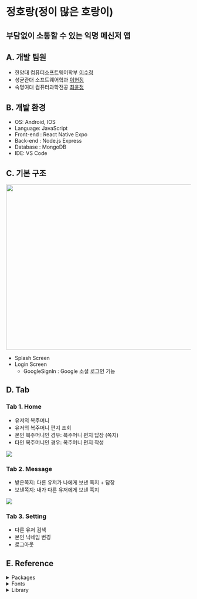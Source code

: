 # 정호랑(정이 많은 호랑이)
## 부담없이 소통할 수 있는 익명 메신저 앱

## A. 개발 팀원  
- 한양대 컴퓨터소프트웨어학부 [이수정](https://github.com/SooJ2)
- 성균관대 소프트웨어학과 [이현정](https://github.com/hyunjeong408)
- 숙명여대 컴퓨터과학전공 [최윤정](https://github.com/letmeloveyou82)

## B. 개발 환경
- OS: Android, IOS
- Language: JavaScript
- Front-end : React Native Expo
- Back-end : Node.js Express
- Database : MongoDB
- IDE: VS Code

## C. 기본 구조

<img src="https://user-images.githubusercontent.com/65072995/149900747-9c608ce2-875f-4f20-8c7d-bdebaddd8767.png"  width="600" height="450"/>

* Splash Screen
* Login Screen
  * GoogleSignIn : Google 소셜 로그인 기능

## D. Tab
### Tab 1. Home
- 유저의 복주머니
- 유저의 복주머니 편지 조회
- 본인 복주머니인 경우: 복주머니 편지 답장 (쪽지)
- 타인 복주머니인 경우: 복주머니 편지 작성
<img src="https://user-images.githubusercontent.com/64190044/149932814-58e11784-1008-4ce8-8e41-d7dbdecf687f.jpeg"/>


### Tab 2. Message
- 받은쪽지: 다른 유저가 나에게 보낸 쪽지 + 답장
- 보낸쪽지: 내가 다른 유저에게 보낸 쪽지
<img src="https://user-images.githubusercontent.com/64190044/149932867-20d7357c-7195-45c4-b154-e18fe8f4b8b6.jpeg"/>
     
     
### Tab 3. Setting
- 다른 유저 검색
- 본인 닉네임 변경
- 로그아웃
## E. Reference
<details>
<summary>Packages</summary>
<div markdown="1">       
  <ul>
    <li>@react-native-community/masked-view: "^0.1.11"</li>
    <li>@react-native-masked-view/masked-view: "^0.2.6"</li>
    <li>@react-navigation/bottom-tabs: "^6.0.9"</li>
    <li>@react-navigation/native: "^6.0.6"</li>
    <li>@react-navigation/native-stack: "^6.2.5"</li>
    <li>@react-navigation/stack: "^6.0.11"</li>
    <li>expo: "~44.0.0"</li>
    <li>expo-font: "~10.0.4"</li>
    <li>expo-google-app-auth: "~8.3.0"</li>
    <li>expo-splash-screen: "~0.14.1"</li>
    <li>expo-status-bar: "~1.2.0"</li>
    <li>lottie-react-native: "^5.0.1"</li>
    <li>react: "17.0.1"</li>
    <li>react-dom: "17.0.1"</li>
    <li>react-native: "0.64.3"</li>
    <li>react-native-gesture-handler: "~2.1.0"</li>
    <li>react-native-keyboard-aware-scroll-view: "^0.9.5"</li>
    <li>react-native-reanimated: "^2.3.1"</li>
    <li>react-native-safe-area-context: "^3.3.2"</li>
    <li>react-native-screens: "~3.10.1"</li>
    <li>react-native-simple-modal: "^9.0.1"</li>
    <li>react-native-status-bar-height: "^2.6.0"</li>
    <li>react-native-vector-icons: "^9.0.0"</li>
    <li>react-native-web: "0.17.1"</li>
    <li>react-navigation-stack: "^2.10.4"</li>
    <li>expo-blur: "~11.0.0"</li>
    <li>@types/react-native-vector-icons: "^6.4.10"</li>
  </ul>

</div>
</details>
<details>
<summary>Fonts</summary>
<div markdown="1">       
  <ul>
    <li>솔뫼 김대건체</li>
    <li>고운바탕체</li>
    <li>을지로체</li>
  </ul>
</div>
</details>
<details>
<summary>Library</summary>
<div markdown="1">       
  <ul>
    <li>Mongoose</li>
  </ul>
</div>
</details>
